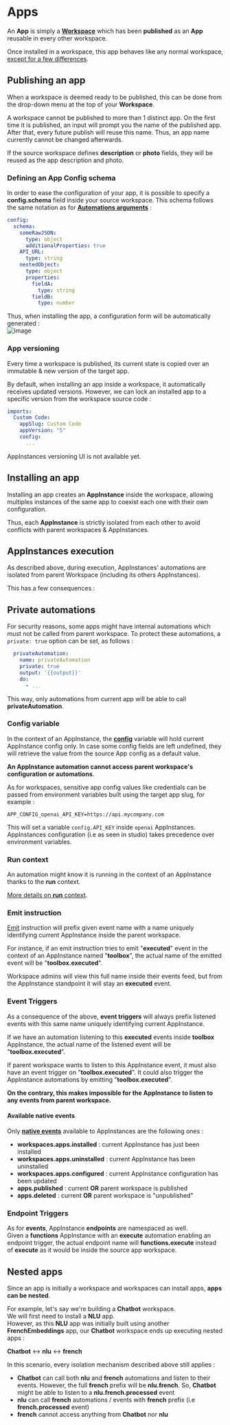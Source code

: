 # Apps

An **App** is simply a [**Workspace**](..) which has been **published** as an **App** reusable in every other workspace.  

Once installed in a workspace, this app behaves like any normal workspace, [except for a few differences](#appinstances-execution). 

## Publishing an app

When a workspace is deemed ready to be published, this can be done from the drop-down menu at the top of your **Workspace**.  

A workspace cannot be published to more than 1 distinct app. On the first time it is published, an input will prompt you the name of the published app.  
After that, every future publish will reuse this name. Thus, an app name currently cannot be changed afterwards.  

If the source workspace defines **description** or **photo** fields, they will be reused as the app description and photo.  

### Defining an App Config schema  

In order to ease the configuration of your app, it is possible to specify a **config.schema** field inside your source workspace. This schema follows the same notation as for [**Automations arguments**](../automations#arguments) :   
```yaml
config:
  schema:
    someRawJSON:
      type: object
      additionalProperties: true
    API_URL:
      type: string
    nestedObject:
      type: object
      properties:
        fieldA:
          type: string 
        fieldB:
          type: number 
```

Thus, when installing the app, a configuration form will be automatically generated :  
![image](/assets/images/apps/configschema.png)  


### App versioning

Every time a workspace is published, its current state is copied over an immutable & new version of the target app.  

By default, when installing an app inside a workspace, it automatically receives updated versions. However, we can lock an installed app to a specific version from the workspace source code :  

```yaml
imports:
  Custom Code:
    appSlug: Custom Code
    appVersion: "5"
    config:
      ...
```

AppInstances versioning UI is not available yet.  



## Installing an app  

Installing an app creates an **AppInstance** inside the workspace, allowing multiples instances of the same app to coexist each one with their own configuration.  

Thus, each **AppInstance** is strictly isolated from each other to avoid conflicts with parent workspaces & AppInstances.  

## AppInstances execution

As described above, during execution, AppInstances' automations are isolated from parent Workspace (including its others AppInstances).  

This has a few consequences :   

## Private automations  
For security reasons, some apps might have internal automations which must not be called from parent workspace. To protect these automations, a `private: true` option can be set, as follows :  

```yaml
  privateAutomation:
    name: privateAutomation
    private: true
    output: '{{output}}'
    do:
      - ...

```

This way, only automations from current app will be able to call **privateAutomation**.  

### Config variable

In the context of an AppInstance, the [**config**](../automations#contexts) variable will hold current AppInstance config only. In case some config fields are left undefined, they will retrieve the value from the source App config as a default value.  

**An AppInstance automation cannot access parent workspace's configuration or automations**.  

As for workspaces, sensitive app config values like credentials can be passed from environment variables built using the target app slug, for example :  
```
APP_CONFIG_openai_API_KEY=https://api.mycompany.com
```
This will set a variable `config.API_KEY` inside `openai` AppInstances.  
AppInstances configuration (i.e as seen in studio) takes precedence over environment variables.  


### Run context
An automation might know it is running in the context of an AppInstance thanks to the **run** context.  

[More details on **run** context](../automations#run).

### Emit instruction

[Emit](../instructions/#emit) instruction will prefix given event name with a name uniquely identifying current AppInstance inside the parent workspace.  

For instance, if an emit instruction tries to emit "**executed**" event in the context of an AppInstance named "**toolbox**", the actual name of the emitted event will be "**toolbox.executed**".  

Workspace admins will view this full name inside their events feed, but from the AppInstance standpoint it will stay an **executed** event.  


### Event Triggers

As a consequence of the above, **event triggers** will always prefix listened events with this same name uniquely identifying current AppInstance.  

If we have an automation listening to this **executed** events inside **toolbox** AppInstance, the actual name of the listened event will be "**toolbox.executed**".  

If parent workspace wants to listen to this AppInstance event, it must also have an event trigger on "**toolbox.executed**". It could also trigger the AppInstance automations by emitting "**toolbox.executed**".  

**On the contrary, this makes impossible for the AppInstance to listen to any events from parent workspace.**  

#### Available native events  

Only [**native events**](../automations/#supported-native-events) available to AppInstances are the following ones :  

* **workspaces.apps.installed** : current AppInstance has just been installed
* **workspaces.apps.uninstalled** : current AppInstance has been uninstalled
* **workspaces.apps.configured** : current AppInstance configuration has been updated  
* **apps.published** : current **OR** parent workspace is published  
* **apps.deleted** : current **OR** parent workspace is "unpublished"  

### Endpoint Triggers

As for **events**, AppInstance **endpoints** are namespaced as well.  
Given a **functions** AppInstance with an **execute** automation enabling an endpoint trigger, the actual endpoint name will **functions.execute** instead of **execute** as it would be inside the source app workspace.  


## Nested apps

Since an app is initially a workspace and workspaces can install apps, **apps can be nested**.  

For example, let's say we're building a **Chatbot** workspace.  
We will first need to install a **NLU** app.  
However, as this **NLU** app was initially built using another **FrenchEmbeddings** app, our **Chatbot** workspace ends up executing nested apps :  

**Chatbot** <-> **nlu** <-> **french**

In this scenario, every isolation mechanism described above still applies :  

* **Chatbot** can call both **nlu** and **french** automations and listen to their events. However, the full **french** prefix will be **nlu.french**. So, **Chatbot** might be able to listen to a **nlu.french.processed** event  
* **nlu** can call **french** automations / events with **french** prefix  (i.e **french.processed** event)
* **french** cannot access anything from **Chatbot** nor **nlu**

